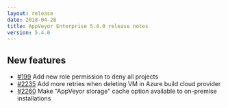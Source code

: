 ```yaml
---
layout: release
date: 2018-04-28
title: AppVeyor Enterprise 5.4.0 release notes
version: 5.4.0
---
```


## New features

* [#199](https://github.com/appveyor/ci/issues/199) Add new role permission to deny all projects
* [#2235](https://github.com/appveyor/ci/issues/2235) Add more retries when deleting VM in Azure build cloud provider
* [#2260](https://github.com/appveyor/ci/issues/2260) Make "AppVeyor storage" cache option available to on-premise installations